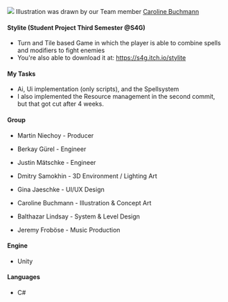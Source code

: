 ![](Images\Banner.png)
Illustration was drawn by our Team member [Caroline Buchmann](https://www.artstation.com/feliecho_official)

#### Stylite (Student Project Third Semester @S4G)
- Turn and Tile based Game in which the player is able to combine spells and modifiers to fight enemies
- You're also able to download it at: https://s4g.itch.io/stylite

#### My Tasks
- Ai, Ui implementation (only scripts), and the Spellsystem
- I also implemented the Resource management in the second commit, but that got cut after 4 weeks.

#### Group
- Martin Niechoy - Producer

- Berkay Gürel - Engineer

- Justin Mätschke - Engineer

- Dmitry Samokhin - 3D Environment / Lighting Art

- Gina Jaeschke - UI/UX Design

- Caroline Buchmann - Illustration & Concept Art

- Balthazar Lindsay - System & Level Design

- Jeremy Froböse - Music Production

#### Engine
- Unity

#### Languages
- C#
